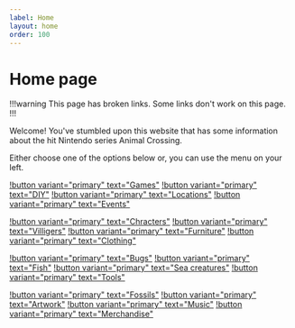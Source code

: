```yaml
---
label: Home
layout: home
order: 100
---
```

# Home page

!!!warning This page has broken links.
Some links don't work on this page.
!!!

Welcome! You've stumbled upon this website that has some information about the hit Nintendo series Animal Crossing.

Either choose one of the options below or, you can use the menu on your left.

[!button variant="primary" text="Games"](/games)
[!button variant="primary" text="DIY"](/diy)
[!button variant="primary" text="Locations"](/locations)
[!button variant="primary" text="Events"](/events)

[!button variant="primary" text="Chracters"](/characters)
[!button variant="primary" text="Villigers"](/villagers)
[!button variant="primary" text="Furniture"](/furniture)
[!button variant="primary" text="Clothing"](/clothing)

[!button variant="primary" text="Bugs"](/bugs)
[!button variant="primary" text="Fish"](/fish)
[!button variant="primary" text="Sea creatures"](/sea-creatures)
[!button variant="primary" text="Tools"](/tools)

[!button variant="primary" text="Fossils"](/fossils)
[!button variant="primary" text="Artwork"](/artwork)
[!button variant="primary" text="Music"](/music)
[!button variant="primary" text="Merchandise"](/merchandise)